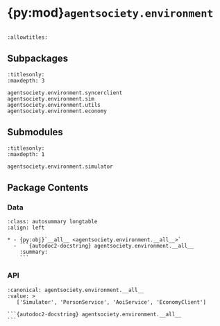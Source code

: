 # {py:mod}`agentsociety.environment`

```{py:module} agentsociety.environment
```

```{autodoc2-docstring} agentsociety.environment
:allowtitles:
```

## Subpackages

```{toctree}
:titlesonly:
:maxdepth: 3

agentsociety.environment.syncerclient
agentsociety.environment.sim
agentsociety.environment.utils
agentsociety.environment.economy
```

## Submodules

```{toctree}
:titlesonly:
:maxdepth: 1

agentsociety.environment.simulator
```

## Package Contents

### Data

````{list-table}
:class: autosummary longtable
:align: left

* - {py:obj}`__all__ <agentsociety.environment.__all__>`
  - ```{autodoc2-docstring} agentsociety.environment.__all__
    :summary:
    ```
````

### API

````{py:data} __all__
:canonical: agentsociety.environment.__all__
:value: >
   ['Simulator', 'PersonService', 'AoiService', 'EconomyClient']

```{autodoc2-docstring} agentsociety.environment.__all__
```

````

